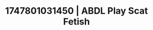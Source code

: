 ---
categories:
- Femdom wrestling
- Volleyball
- Full-body chills
- Lesbian
- Simple sex
image: /assets/images/1747801031450.jpg
layout: post
seo:
  description: Featured content with sensual ABDL Play, Scat Fetish. HD images available.
  keywords: ABDL Play, Scat Fetish
  og_image: /assets/images/1747801031450.jpg
  schema_type: VisualArtwork
tags:
- ABDL Play
- '#1747801031450'
- Scat Fetish
title: 1747801031450 | ABDL Play Scat Fetish
---